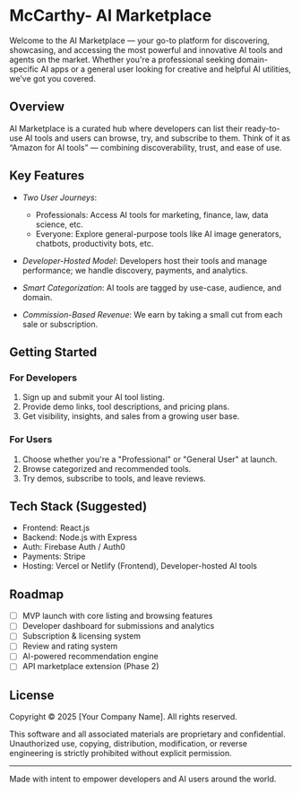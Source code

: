 # McCarthy- AI Marketplace

Welcome to the AI Marketplace — your go-to platform for discovering, showcasing, and accessing the most powerful and innovative AI tools and agents on the market. Whether you're a professional seeking domain-specific AI apps or a general user looking for creative and helpful AI utilities, we’ve got you covered.

## Overview

AI Marketplace is a curated hub where developers can list their ready-to-use AI tools and users can browse, try, and subscribe to them. Think of it as “Amazon for AI tools” — combining discoverability, trust, and ease of use.

## Key Features

- *Two User Journeys*:
  - Professionals: Access AI tools for marketing, finance, law, data science, etc.
  - Everyone: Explore general-purpose tools like AI image generators, chatbots, productivity bots, etc.

- *Developer-Hosted Model*: Developers host their tools and manage performance; we handle discovery, payments, and analytics.

- *Smart Categorization*: AI tools are tagged by use-case, audience, and domain.

- *Commission-Based Revenue*: We earn by taking a small cut from each sale or subscription.

## Getting Started

### For Developers

1. Sign up and submit your AI tool listing.
2. Provide demo links, tool descriptions, and pricing plans.
3. Get visibility, insights, and sales from a growing user base.

### For Users

1. Choose whether you're a "Professional" or "General User" at launch.
2. Browse categorized and recommended tools.
3. Try demos, subscribe to tools, and leave reviews.

## Tech Stack (Suggested)

- Frontend: React.js
- Backend: Node.js with Express
- Auth: Firebase Auth / Auth0
- Payments: Stripe
- Hosting: Vercel or Netlify (Frontend), Developer-hosted AI tools

## Roadmap

- [ ] MVP launch with core listing and browsing features
- [ ] Developer dashboard for submissions and analytics
- [ ] Subscription & licensing system
- [ ] Review and rating system
- [ ] AI-powered recommendation engine
- [ ] API marketplace extension (Phase 2)

## License

Copyright © 2025 [Your Company Name]. All rights reserved.

This software and all associated materials are proprietary and confidential.  
Unauthorized use, copying, distribution, modification, or reverse engineering is strictly prohibited without explicit permission.

---

Made with intent to empower developers and AI users around the world.

